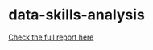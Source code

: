 # data-skills-analysis

[Check the full report here](https://helloanavee.github.io/data-skills-analysis/data-skills.html)
